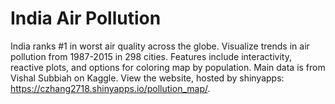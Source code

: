 # India Air Pollution
India ranks #1 in worst air quality across the globe. Visualize trends in air pollution from 1987-2015 in 298 cities. Features include interactivity, reactive plots, and options for coloring map by population. Main data is from Vishal Subbiah on Kaggle. View the website, hosted by shinyapps: https://czhang2718.shinyapps.io/pollution_map/.
